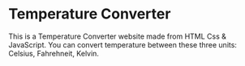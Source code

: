 # Temperature Converter
This is a Temperature Converter website made from HTML Css & JavaScript. You can convert temperature between these three units: Celsius, Fahrehneit, Kelvin.
